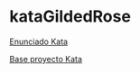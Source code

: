 # kataGildedRose

[Enunciado Kata](https://github.com/emilybache/GildedRose-Refactoring-Kata)

[Base proyecto Kata](https://github.com/emilybache/GildedRose-Refactoring-Kata/tree/main/Java)